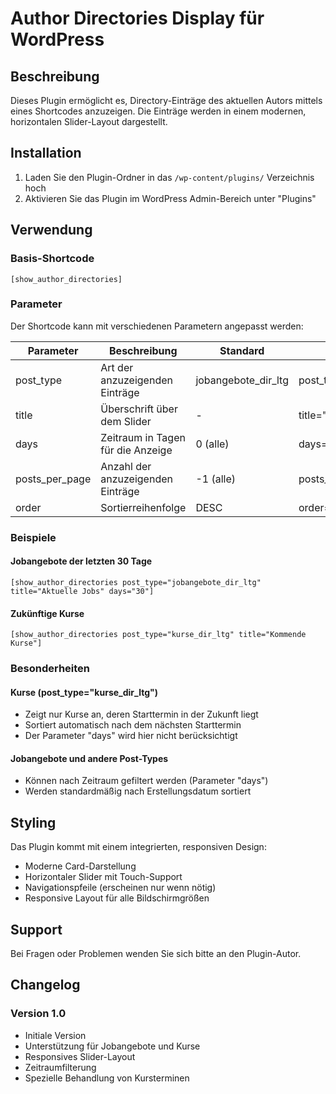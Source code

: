 # Author Directories Display für WordPress

## Beschreibung
Dieses Plugin ermöglicht es, Directory-Einträge des aktuellen Autors mittels eines Shortcodes anzuzeigen. Die Einträge werden in einem modernen, horizontalen Slider-Layout dargestellt.

## Installation
1. Laden Sie den Plugin-Ordner in das `/wp-content/plugins/` Verzeichnis hoch
2. Aktivieren Sie das Plugin im WordPress Admin-Bereich unter "Plugins"

## Verwendung

### Basis-Shortcode 
```
[show_author_directories]
```


### Parameter
Der Shortcode kann mit verschiedenen Parametern angepasst werden:

| Parameter | Beschreibung | Standard | Beispiel |
|-----------|-------------|-----------|-----------|
| post_type | Art der anzuzeigenden Einträge | jobangebote_dir_ltg | post_type="kurse_dir_ltg" |
| title | Überschrift über dem Slider | - | title="Aktuelle Angebote" |
| days | Zeitraum in Tagen für die Anzeige | 0 (alle) | days="30" |
| posts_per_page | Anzahl der anzuzeigenden Einträge | -1 (alle) | posts_per_page="5" |
| order | Sortierreihenfolge | DESC | order="ASC" |

### Beispiele

#### Jobangebote der letzten 30 Tage
```
[show_author_directories post_type="jobangebote_dir_ltg" title="Aktuelle Jobs" days="30"]
```


#### Zukünftige Kurse
``` 
[show_author_directories post_type="kurse_dir_ltg" title="Kommende Kurse"] 
```


### Besonderheiten

#### Kurse (post_type="kurse_dir_ltg")
- Zeigt nur Kurse an, deren Starttermin in der Zukunft liegt
- Sortiert automatisch nach dem nächsten Starttermin
- Der Parameter "days" wird hier nicht berücksichtigt

#### Jobangebote und andere Post-Types
- Können nach Zeitraum gefiltert werden (Parameter "days")
- Werden standardmäßig nach Erstellungsdatum sortiert

## Styling
Das Plugin kommt mit einem integrierten, responsiven Design:
- Moderne Card-Darstellung
- Horizontaler Slider mit Touch-Support
- Navigationspfeile (erscheinen nur wenn nötig)
- Responsive Layout für alle Bildschirmgrößen

## Support
Bei Fragen oder Problemen wenden Sie sich bitte an den Plugin-Autor.

## Changelog

### Version 1.0
- Initiale Version
- Unterstützung für Jobangebote und Kurse
- Responsives Slider-Layout
- Zeitraumfilterung
- Spezielle Behandlung von Kursterminen